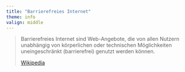 ```yaml
---
title: "Barrierefreies Internet"
theme: info
valign: middle
---
```

<blockquote>
    <p>Barrierefreies Internet sind Web-Angebote, die von allen Nutzern unabhängig von körperlichen oder
        technischen Möglichkeiten uneinge&shy;schränkt (barrierefrei) genutzt werden können.</p>
    <p class="author"><a href="http://de.wikipedia.org/wiki/Barrierefreies_Internet" target="_blank" rel="noreferrer">Wikipedia</a></p>
</blockquote>
